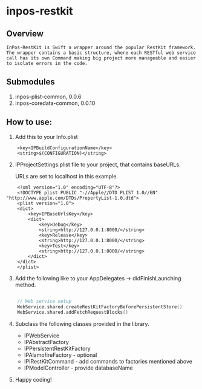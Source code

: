 # inpos-restkit

## Overview

	InPos-RestKit is Swift a wrapper around the popular RestKit framework.
	The wrapper contains a basic structure, where each RESTful web service call has its own Command making big project more manageable and easier to isolate errors in the code.

## Submodules

1. inpos-plist-common, 0.0.6
2. inpos-coredata-common, 0.0.10

## How to use:

1. Add this to your Info.plist

``` plist
	<key>IPBuildConfigurationName</key>
	<string>$(CONFIGURATION)</string>
```

2. IPProjectSettings.plist file to your project, that contains baseURLs.

	URLs are set to localhost in this example.

``` plist
	<?xml version="1.0" encoding="UTF-8"?>
	<!DOCTYPE plist PUBLIC "-//Apple//DTD PLIST 1.0//EN" "http://www.apple.com/DTDs/PropertyList-1.0.dtd">
	<plist version="1.0">
	<dict>
		<key>IPBaseUrlsKey</key>
		<dict>
			<key>Debug</key>
			<string>http://127.0.0.1:8000/</string>
			<key>Release</key>
			<string>http://127.0.0.1:8000/</string>
			<key>Test</key>
			<string>http://127.0.0.1:8000/</string>
		</dict>
	</dict>
	</plist>
```

3. Add the following like to your AppDelegates -> didFinishLaunching method.

```  swift

	// Web service setup
	WebService.shared.createRestKitFactoryBeforePersistentStore()
	WebService.shared.addFetchRequestBlocks()
```


4. Subclass the following classes provided in the library.
	
	- IPWebService
	- IPAbstractFactory
	- IPPersistentRestKitFactory
	- IPAlamofireFactory  - optional
	- IPIRestKitCommand - add commands to factories mentioned above
	- IPModelController - provide databaseName

5. Happy coding!

